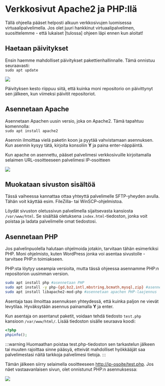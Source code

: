 # Verkkosivut Apache2 ja PHP:llä

Tällä ohjeella pääset helposti alkuun verkkosivujen luomisessa virtuaalipalvelimella. Jos olet juuri hankkinut virtuaalipalvelimen, suosittelemme - että lukaiset [tulossa] ohjeen läpi ennen kun aloitat!  
  
## Haetaan päivitykset​

Ensin haemme mahdolliset päivitykset pakettienhallinnalle. Tämä onnistuu seuraavasti:  
`sudo apt update`  

![](https://cdn.bittivirta.fi/docimg/crisp/2120200522220843-6464d84a_1jjqaag.gif)

Päivityksen kesto riippuu siitä, että kuinka moni repositorio on päivittynyt sen jälkeen, kun viimeksi päivitit repositoriot.  

## Asennetaan Apache​

Asennetaan Apachen uusin versio, joka on Apache2. Tämä tapahtuu komennolla:  
`sudo apt install apache2 ` 

Asennin ilmoittaa vielä paketin koon ja pyytää vahvistamaan asennuksen. Kun asennin kysyy tätä, kirjoita konsoliin **Y** ja paina enter-näppäintä.  

Kun apache on asennettu, pääset palvelimesi verkkosivuille kirjoitamalla selaimen URL-osoitteeseen palvelimesi IP-osoitteen  

![](https://cdn.bittivirta.fi/docimg/crisp/2320200522233603-cb604678-la_i7br9a.png)

## Muokataan sivuston sisältöä​

Tässä vaiheessa kannattaa ottaa yhteyttä palvelimelle SFTP-yheyden avulla. Tähän voit käyttää esim. FileZilla- tai WinSCP-ohjelmistoa.  

Löydät sivuston oletussivun palvelimella sijaitsevasta kansiosta `/var/www/html`. Se sisältää oletuksena `index.html`-tiedoston, jonka voit poistaa ja ladata palvelimelle omat tiedostosi.  


## Asennetaan PHP​

Jos palvelinpuolella halutaan ohjelmoida jotakin, tarvitaan tähän esimerkiksi PHP. Moni ohjelmisto, kuten WordPress jonka voi asentaa sivustolle - tarvitsee PHP:n toimiakseen.  

PHP:sta löytyy useampia versioita, mutta tässä ohjeessa asennamme PHP:n repositorion uusimman version.

```bash
sudo apt install php #asennetaan PHP  
sudo apt install -y php-{gd,bz2,intl,mbstring,bcmath,mysql,zip} #asennetaan muutama paketti, joita tarvitaan yleisimmiten  
sudo apt install libapache2-mod-php #asennetaan apachen PHP-laajennus
```

Asentaja taas ilmoittaa asennuksen yhteydessä, että kuinka paljon ne vievät levytilaa. Hyväksytään asennus painamalla **Y** ja enter.  

Kun asentaja on asentanut paketit, voidaan tehdä tiedosto `test.php` kansioon `/var/www/html/`. Lisää tiedoston sisälle seuraava koodi:  
```php
<?php
phpinfo();
```

:::warning Huomaathan poistaa test.php-tiedoston sen tarkastelun jälkeen tai muuten rajoittaa sinne pääsyä, etteivät mahdolliset hyökkääjät saa palvelimestasi näitä tarkkoja palvelimesi tietoja.
:::

Tämän jälkeen siirry selaimella osoitteeseen [http://ip-osoite/test.php](http://ip-osoite/test.php). Jos näet vastaavanlaisen sivun, olet onnistunut PHP:n asennuksessa:  

![](https://cdn.bittivirta.fi/docimg/crisp/php_1e6jxnc.png)